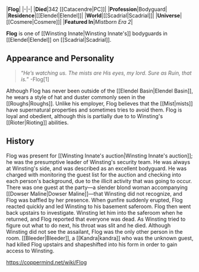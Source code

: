 |**Flog**|
|-|-|
|**Died**|342 [[Catacendre\|PC]]|
|**Profession**|Bodyguard|
|**Residence**|[[Elendel\|Elendel]]|
|**World**|[[Scadrial\|Scadrial]]|
|**Universe**|[[Cosmere\|Cosmere]]|
|**Featured In**|*Mistborn Era 2*|

**Flog** is one of [[Winsting Innate\|Winsting Innate's]] bodyguards in [[Elendel\|Elendel]] on [[Scadrial\|Scadrial]].

## Appearance and Personality
>“*He’s watching us. The mists are His eyes, my lord. Sure as Ruin, that is.*”
\-Flog[1]


Although Flog has never been outside of the [[Elendel Basin\|Elendel Basin]], he wears a style of hat and duster commonly seen in the [[Roughs\|Roughs]]. Unlike his employer, Flog believes that the [[Mist\|mists]] have supernatural properties and sometimes tries to avoid them. Flog is loyal and obedient, although this is partially due to to Winsting's [[Rioter\|Rioting]] abilities.

## History
Flog was present for [[Winsting Innate's auction\|Winsting Innate's auction]]; he was the presumptive leader of Winsting's security team. He was always at Winsting's side, and was described as an excellent bodyguard. He was charged with monitoring the guest list for the auction and checking into each person's background, due to the illicit activity that was going to occur. There was one guest at the party—a slender blond woman accompanying [[Dowser Maline\|Dowser Maline]]—that Winsting did not recognize, and Flog was baffled by her presence.
When gunfire suddenly erupted, Flog reacted quickly and led Winsting to his basement saferoom. Flog then went back upstairs to investigate. Winsting let him into the saferoom when he returned, and Flog reported that everyone was dead. As Winsting tried to figure out what to do next, his throat was slit and he died. Although Winsting did not see the assailant, Flog was the only other person in the room. [[Bleeder\|Bleeder]], a [[Kandra\|kandra]] who was the unknown guest, had killed Flog upstairs and shapeshifted into his form in order to gain access to Winsting.



https://coppermind.net/wiki/Flog